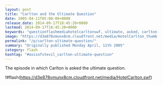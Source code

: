 ```yaml
---
layout: post
title: "Carlton and the Ultimate Question"
date: 2005-04-11T05:00:00+0000
release_date: 2014-09-17T18:45:20+0000
lastmod: 2014-09-17T18:45:20+0000
keywords: "questionflashmediahotelcarltonswf, ultimate, asked, carlton, episode"
image: "https://d3e878vmunx8cm.cloudfront.net/media/HotelCarlton_thumb.png"
permalink: "/p/carlton-ultimate-question/"
summary: "Originally published Monday April, 11th 2005"
category: flash
hashtag: "#axisofstevil_carlton-ultimate-question"
---
```


The episode in which Carlton is asked the ultimate question.

!#flash(https://d3e878vmunx8cm.cloudfront.net/media/HotelCarlton.swf)
